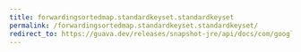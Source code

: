 ```yaml
---
title: forwardingsortedmap.standardkeyset.standardkeyset
permalink: /forwardingsortedmap.standardkeyset.standardkeyset/
redirect_to: https://guava.dev/releases/snapshot-jre/api/docs/com/google/common/collect/ForwardingSortedMap.StandardKeySet.html#StandardKeySet--
---
```

